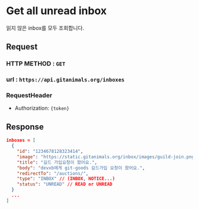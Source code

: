 # Get all unread inbox

읽지 않은 inbox를 모두 조회합니다.

## Request
### HTTP METHOD : `GET` 
### url : `https://api.gitanimals.org/inboxes`
### RequestHeader
- Authorization: `{token}`

## Response
```json
inboxes = [
  {
    "id": "1234678128323414", 
    "image": "https://static.gitanimals.org/inbox/images/guild-join.png",
    "title": "길드 가입요청이 왔어요.", 
    "body": "devxb에게 git-goods 길드가입 요청이 왔어요.",
    "redirectTo": "/auctions/",
    "type": "INBOX" // (INBOX, NOTICE...)
    "status": "UNREAD" // READ or UNREAD
  }
  ...
]
```
